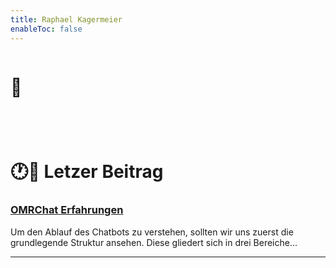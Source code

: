 ```yaml
---
title: Raphael Kagermeier
enableToc: false
---
```


<div style="display: inline-flex;">
<h1 class="enter-wink" style="margin-right:5px">👋</h1> <h1 class="typewriter" data-text="Hi," data-speed="100" data-delay="500"></h1>
</div>

<p class="typewriter" data-speed="5" data-delay="1000" data-text="Ich bin Raphael. Meine Leidenschaft für Softwareentwicklung, Marketing und seit zwei Jahren auch KI hat mich zu einigen spannenden Projekten und Unternehmen geführt."></p>
<p class="typewriter" data-speed="5" data-delay="3000" data-text="Getrieben von Neugierde habe ich mit 16 Jahren einen E-Commerce-Shop gestartet, ein Ad-Tech-SaaS entwickelt und anschließend eine Performance-Marketing-Agentur aufgebaut."></p>
<p class="typewriter" data-speed="5" data-delay="5000" data-text="Falls dich eines dieser Themen interessiert, erfährst du hier meine Erkenntnisse, bewährte Praktiken und manchmal auch, was sonst noch so los ist!"></p>

<div style="margin-top: 5rem" x-data="{show:false}" x-show="show" x-transition.scale.origin.top x-init="setTimeout(() => show = true,7000)">

# 🕐📄 Letzer Beitrag

### [OMRChat Erfahrungen](notes/OMRChat/Erfahrungen)
Um den Ablauf des Chatbots zu verstehen, sollten wir uns zuerst die grundlegende Struktur ansehen. Diese gliedert sich in drei Bereiche...

---

</div>